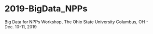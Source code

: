 # 2019-BigData_NPPs
Big Data for NPPs Workshop, The Ohio State University Columbus, OH - Dec. 10-11, 2019
